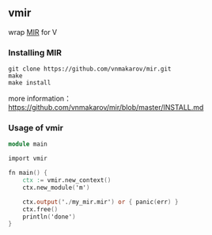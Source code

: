## vmir
wrap [MIR](https://github.com/vnmakarov/mir) for V

### Installing MIR

```shell
git clone https://github.com/vnmakarov/mir.git
make
make install
```

more information：https://github.com/vnmakarov/mir/blob/master/INSTALL.md

### Usage of vmir

```v
module main

import vmir

fn main() {
	ctx := vmir.new_context()
	ctx.new_module('m')

	ctx.output('./my_mir.mir') or { panic(err) }
	ctx.free()
	println('done')
}

```

